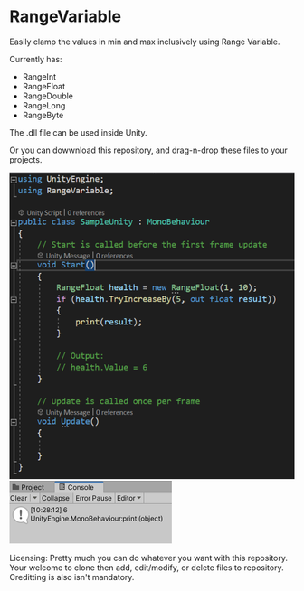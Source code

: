 # RangeVariable
Easily clamp the values in min and max inclusively using Range Variable.

Currently has:
- RangeInt
- RangeFloat
- RangeDouble
- RangeLong
- RangeByte

The .dll file can be used inside Unity.

Or you can dowwnload this repository, and drag-n-drop these files to your projects.

![Unity Sample Script](https://github.com/emmanuel-dev000/Range-Variable/blob/master/Images/Unity%20Sample%20Script.PNG)
![Console Log](https://github.com/emmanuel-dev000/Range-Variable/blob/master/Images/Console%20Log.PNG)

Licensing:
Pretty much you can do whatever you want with this repository.
Your welcome to clone then add, edit/modify, or delete files to repository.
Creditting is also isn't mandatory.
